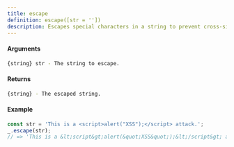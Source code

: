 ```yaml
---
title: escape
definition: escape([str = ''])
description: Escapes special characters in a string to prevent cross-site scripting (XSS) attacks.
---
```



#### Arguments


```bash
{string} str - The string to escape.
```


#### Returns


```bash
{string} - The escaped string.
```


#### Example


```ts
const str = 'This is a <script>alert("XSS");</script> attack.';
_.escape(str);
// => 'This is a &lt;script&gt;alert(&quot;XSS&quot;);&lt;/script&gt; attack.'
```